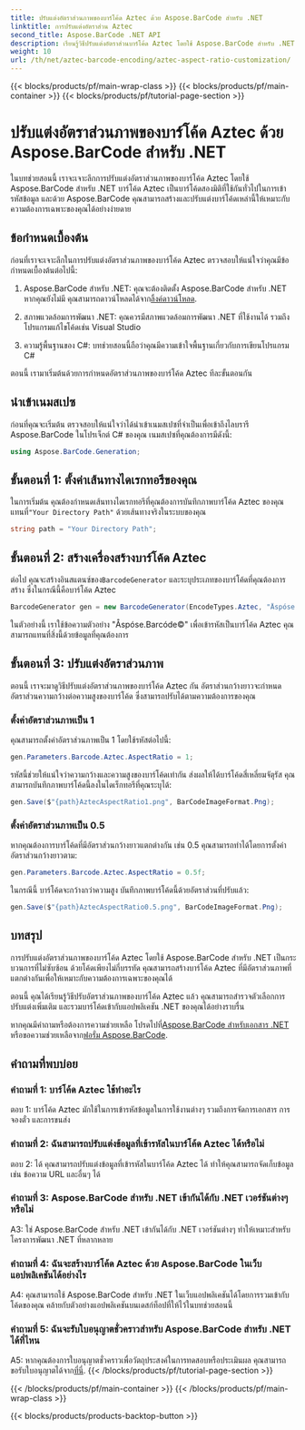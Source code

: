 ```yaml
---
title: ปรับแต่งอัตราส่วนภาพของบาร์โค้ด Aztec ด้วย Aspose.BarCode สำหรับ .NET
linktitle: การปรับแต่งอัตราส่วน Aztec
second_title: Aspose.BarCode .NET API
description: เรียนรู้วิธีปรับแต่งอัตราส่วนบาร์โค้ด Aztec โดยใช้ Aspose.BarCode สำหรับ .NET สร้างบาร์โค้ดที่มีเอกลักษณ์และยืดหยุ่นสำหรับแอปพลิเคชัน .NET ของคุณ
weight: 10
url: /th/net/aztec-barcode-encoding/aztec-aspect-ratio-customization/
---
```


{{< blocks/products/pf/main-wrap-class >}}
{{< blocks/products/pf/main-container >}}
{{< blocks/products/pf/tutorial-page-section >}}

# ปรับแต่งอัตราส่วนภาพของบาร์โค้ด Aztec ด้วย Aspose.BarCode สำหรับ .NET

ในบทช่วยสอนนี้ เราจะเจาะลึกการปรับแต่งอัตราส่วนภาพของบาร์โค้ด Aztec โดยใช้ Aspose.BarCode สำหรับ .NET บาร์โค้ด Aztec เป็นบาร์โค้ดสองมิติที่ใช้กันทั่วไปในการเข้ารหัสข้อมูล และด้วย Aspose.BarCode คุณสามารถสร้างและปรับแต่งบาร์โค้ดเหล่านี้ให้เหมาะกับความต้องการเฉพาะของคุณได้อย่างง่ายดาย

## ข้อกำหนดเบื้องต้น

ก่อนที่เราจะเจาะลึกในการปรับแต่งอัตราส่วนภาพของบาร์โค้ด Aztec ตรวจสอบให้แน่ใจว่าคุณมีข้อกำหนดเบื้องต้นต่อไปนี้:

1.  Aspose.BarCode สำหรับ .NET: คุณจะต้องติดตั้ง Aspose.BarCode สำหรับ .NET หากคุณยังไม่มี คุณสามารถดาวน์โหลดได้จาก[ลิ้งค์ดาวน์โหลด](https://releases.aspose.com/barcode/net/).

2. สภาพแวดล้อมการพัฒนา .NET: คุณควรมีสภาพแวดล้อมการพัฒนา .NET ที่ใช้งานได้ รวมถึงโปรแกรมแก้ไขโค้ดเช่น Visual Studio

3. ความรู้พื้นฐานของ C#: บทช่วยสอนนี้ถือว่าคุณมีความเข้าใจพื้นฐานเกี่ยวกับการเขียนโปรแกรม C#

ตอนนี้ เรามาเริ่มต้นด้วยการกำหนดอัตราส่วนภาพของบาร์โค้ด Aztec ทีละขั้นตอนกัน

## นำเข้าเนมสเปซ

ก่อนที่คุณจะเริ่มต้น ตรวจสอบให้แน่ใจว่าได้นำเข้าเนมสเปซที่จำเป็นเพื่อเข้าถึงไลบรารี Aspose.BarCode ในโปรเจ็กต์ C# ของคุณ เนมสเปซที่คุณต้องการมีดังนี้:

```csharp
using Aspose.BarCode.Generation;
```

## ขั้นตอนที่ 1: ตั้งค่าเส้นทางไดเรกทอรีของคุณ

 ในการเริ่มต้น คุณต้องกำหนดเส้นทางไดเรกทอรีที่คุณต้องการบันทึกภาพบาร์โค้ด Aztec ของคุณ แทนที่`"Your Directory Path"` ด้วยเส้นทางจริงในระบบของคุณ

```csharp
string path = "Your Directory Path";
```

## ขั้นตอนที่ 2: สร้างเครื่องสร้างบาร์โค้ด Aztec

 ต่อไป คุณจะสร้างอินสแตนซ์ของ`BarcodeGenerator` และระบุประเภทของบาร์โค้ดที่คุณต้องการสร้าง ซึ่งในกรณีนี้คือบาร์โค้ด Aztec

```csharp
BarcodeGenerator gen = new BarcodeGenerator(EncodeTypes.Aztec, "Åspóse.Barcóde©");
```

ในตัวอย่างนี้ เราใช้ข้อความตัวอย่าง "Åspóse.Barcóde©" เพื่อเข้ารหัสเป็นบาร์โค้ด Aztec คุณสามารถแทนที่สิ่งนี้ด้วยข้อมูลที่คุณต้องการ

## ขั้นตอนที่ 3: ปรับแต่งอัตราส่วนภาพ

ตอนนี้ เราจะมาดูวิธีปรับแต่งอัตราส่วนภาพของบาร์โค้ด Aztec กัน อัตราส่วนกว้างยาวจะกำหนดอัตราส่วนความกว้างต่อความสูงของบาร์โค้ด ซึ่งสามารถปรับได้ตามความต้องการของคุณ

### ตั้งค่าอัตราส่วนภาพเป็น 1

คุณสามารถตั้งค่าอัตราส่วนภาพเป็น 1 โดยใช้รหัสต่อไปนี้:

```csharp
gen.Parameters.Barcode.Aztec.AspectRatio = 1;
```

รหัสนี้ช่วยให้แน่ใจว่าความกว้างและความสูงของบาร์โค้ดเท่ากัน ส่งผลให้ได้บาร์โค้ดสี่เหลี่ยมจัตุรัส คุณสามารถบันทึกภาพบาร์โค้ดนี้ลงในไดเร็กทอรีที่คุณระบุได้:

```csharp
gen.Save($"{path}AztecAspectRatio1.png", BarCodeImageFormat.Png);
```

### ตั้งค่าอัตราส่วนภาพเป็น 0.5

หากคุณต้องการบาร์โค้ดที่มีอัตราส่วนกว้างยาวแตกต่างกัน เช่น 0.5 คุณสามารถทำได้โดยการตั้งค่าอัตราส่วนกว้างยาวตาม:

```csharp
gen.Parameters.Barcode.Aztec.AspectRatio = 0.5f;
```

ในกรณีนี้ บาร์โค้ดจะกว้างกว่าความสูง บันทึกภาพบาร์โค้ดนี้ด้วยอัตราส่วนที่ปรับแล้ว:

```csharp
gen.Save($"{path}AztecAspectRatio0.5.png", BarCodeImageFormat.Png);
```

## บทสรุป

การปรับแต่งอัตราส่วนภาพของบาร์โค้ด Aztec โดยใช้ Aspose.BarCode สำหรับ .NET เป็นกระบวนการที่ไม่ซับซ้อน ด้วยโค้ดเพียงไม่กี่บรรทัด คุณสามารถสร้างบาร์โค้ด Aztec ที่มีอัตราส่วนภาพที่แตกต่างกันเพื่อให้เหมาะกับความต้องการเฉพาะของคุณได้

ตอนนี้ คุณได้เรียนรู้วิธีปรับอัตราส่วนภาพของบาร์โค้ด Aztec แล้ว คุณสามารถสำรวจตัวเลือกการปรับแต่งเพิ่มเติม และรวมบาร์โค้ดเข้ากับแอปพลิเคชัน .NET ของคุณได้อย่างราบรื่น

 หากคุณมีคำถามหรือต้องการความช่วยเหลือ โปรดไปที่[Aspose.BarCode สำหรับเอกสาร .NET](https://reference.aspose.com/barcode/net/) หรือขอความช่วยเหลือจาก[ฟอรั่ม Aspose.BarCode](https://forum.aspose.com/c/barcode/13).

## คำถามที่พบบ่อย

### คำถามที่ 1: บาร์โค้ด Aztec ใช้ทำอะไร

ตอบ 1: บาร์โค้ด Aztec มักใช้ในการเข้ารหัสข้อมูลในการใช้งานต่างๆ รวมถึงการจัดการเอกสาร การจองตั๋ว และการขนส่ง

### คำถามที่ 2: ฉันสามารถปรับแต่งข้อมูลที่เข้ารหัสในบาร์โค้ด Aztec ได้หรือไม่

ตอบ 2: ได้ คุณสามารถปรับแต่งข้อมูลที่เข้ารหัสในบาร์โค้ด Aztec ได้ ทำให้คุณสามารถจัดเก็บข้อมูล เช่น ข้อความ URL และอื่นๆ ได้

### คำถามที่ 3: Aspose.BarCode สำหรับ .NET เข้ากันได้กับ .NET เวอร์ชันต่างๆ หรือไม่

A3: ใช่ Aspose.BarCode สำหรับ .NET เข้ากันได้กับ .NET เวอร์ชันต่างๆ ทำให้เหมาะสำหรับโครงการพัฒนา .NET ที่หลากหลาย

### คำถามที่ 4: ฉันจะสร้างบาร์โค้ด Aztec ด้วย Aspose.BarCode ในเว็บแอปพลิเคชันได้อย่างไร

A4: คุณสามารถใช้ Aspose.BarCode สำหรับ .NET ในเว็บแอปพลิเคชันได้โดยการรวมเข้ากับโค้ดของคุณ คล้ายกับตัวอย่างแอปพลิเคชันบนเดสก์ท็อปที่ให้ไว้ในบทช่วยสอนนี้

### คำถามที่ 5: ฉันจะรับใบอนุญาตชั่วคราวสำหรับ Aspose.BarCode สำหรับ .NET ได้ที่ไหน

A5: หากคุณต้องการใบอนุญาตชั่วคราวเพื่อวัตถุประสงค์ในการทดสอบหรือประเมินผล คุณสามารถขอรับใบอนุญาตได้จาก[ที่นี่](https://purchase.aspose.com/temporary-license/).
{{< /blocks/products/pf/tutorial-page-section >}}

{{< /blocks/products/pf/main-container >}}
{{< /blocks/products/pf/main-wrap-class >}}

{{< blocks/products/products-backtop-button >}}
